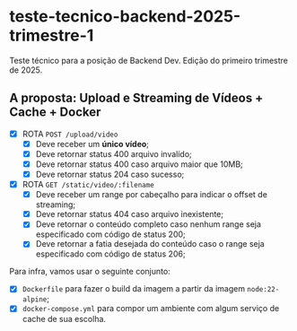 # teste-tecnico-backend-2025-trimestre-1
Teste técnico para a posição de Backend Dev. Edição do primeiro trimestre de 2025.

## A proposta: Upload e Streaming de Vídeos + Cache + Docker

- [x] ROTA `POST /upload/video`
  -[x] Deve receber um **único vídeo**;
  -[x] Deve retornar status 400 arquivo invalído;
  -[x] Deve retornar status 400 caso arquivo maior que 10MB;
  -[x] Deve retornar status 204 caso sucesso;

- [x] ROTA `GET /static/video/:filename`
  - [x] Deve receber um range por cabeçalho para indicar o offset de streaming;
  - [x] Deve retornar status 404 caso arquivo inexistente;
  - [x] Deve retornar o conteúdo completo caso nenhum range seja especificado com código de status 200;
  - [x] Deve retornar a fatia desejada do conteúdo caso o range seja especificado com código de status 206;

Para infra, vamos usar o seguinte conjunto:
- [x] `Dockerfile` para fazer o build da imagem a partir da imagem `node:22-alpine`;
- [x] `docker-compose.yml` para compor um ambiente com algum serviço de cache de sua escolha.
